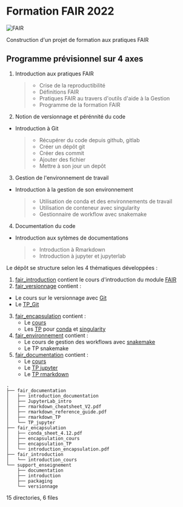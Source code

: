 # **Formation FAIR 2022**
![FAIR](https://crlnp.github.io/intro-gdr/images/fair.png)

Construction d'un projet de formation aux pratiques FAIR

## Programme prévisionnel sur 4 axes
1. Introduction aux pratiques FAIR
    > - Crise de la reproductibilité
    > - Définitions FAIR
    > - Pratiques FAIR au travers d'outils d'aide à la Gestion
    > - Programme de la formation FAIR

2. Notion de versionnage et pérénnité du code
  - Introduction à Git
    > - Récupérer du code depuis github, gitlab
    > - Créer un dépôt git
    > - Créer des commit
    > - Ajouter des fichier
    > - Mettre à son jour un depôt

3. Gestion de l'environnement de travail
  - Introduction à la gestion de son environnement
    > - Utilisation de conda et des environnements de travail
    > - Utilisation de conteneur avec singularity
    > - Gestionnaire de workflow avec snakemake

4. Documentation du code
  - Introduction aux sytèmes de documentations
    > - Introduction à Rmarkdown
    > - Introduction à jupyter et jupyterlab

Le dépôt se structure selon les 4 thématiques développées :
1. [fair_introduction](fair_introduction/introduction_fair_cours) contient le cours d'introduction du module [FAIR](fair_introduction/introduction_fair_cours/fair_introduction.pdf)
2. [fair_versionnage](fair_versionnage) contient :
  - Le cours sur le versionnage avec [Git](fair_versionnage/versionnage_cours/cours.odp)
  - Le [TP_Git](fair_versionnage/versionnage_TP/versionnage_git_TP.html)
3. [fair_encapsulation](fair_encapsulation) contient :
   - Le [cours](fair_encapsulation/encapsulation_cours/introduction_encapsulation.pdf)
   - Les [TP](fair_encapsulation/encapsulation_TP) pour [conda](fair_encapsulation/encapsulation_TP/fair_encapsulatiopn_conda.html) et [singularity](fair_encapsulation/encapsulation_TP/fair_encapsulation_docker_singularity.nb.html)
3. [fair_environnement](fair_environnement) contient :
   - Le cours de gestion des workflows avec [snakemake](fair_environnement/snakemake_cours)
   - Le TP snakemake
4. [fair_documentation](fair_documentation) contient :
    - Le [cours](fair_documentation/introduction_documentation/documentation_cours/introduction_documentation.pdf)
    - Le [TP jupyter](fair_documentation/documentation_TP/jupyter_TP/00_encapsulation_jupyter.ipynb)
    - Le [TP rmarkdown](fair_documentation/documentation_TP/rmarkdown_TP/Rmarkdown_TP.Rmd)


```
.
├── fair_documentation
│   ├── introduction_documentation
│   ├── JupyterLab_intro
│   ├── rmarkdown_cheatsheet_V2.pdf
│   ├── rmarkdown_reference_guide.pdf
│   ├── rmarkdown_TP
│   └── TP_jupyter
├── fair_encapsulation
│   ├── conda_sheet_4.12.pdf
│   ├── encapsulation_cours
│   ├── encapsulation_TP
│   └── introduction_encapsulation.pdf
├── fair_introduction
│   └── introduction_cours
└── support_enseignement
    ├── documentation
    ├── introduction
    ├── packaging
    └── versionnage
```

15 directories, 6 files
